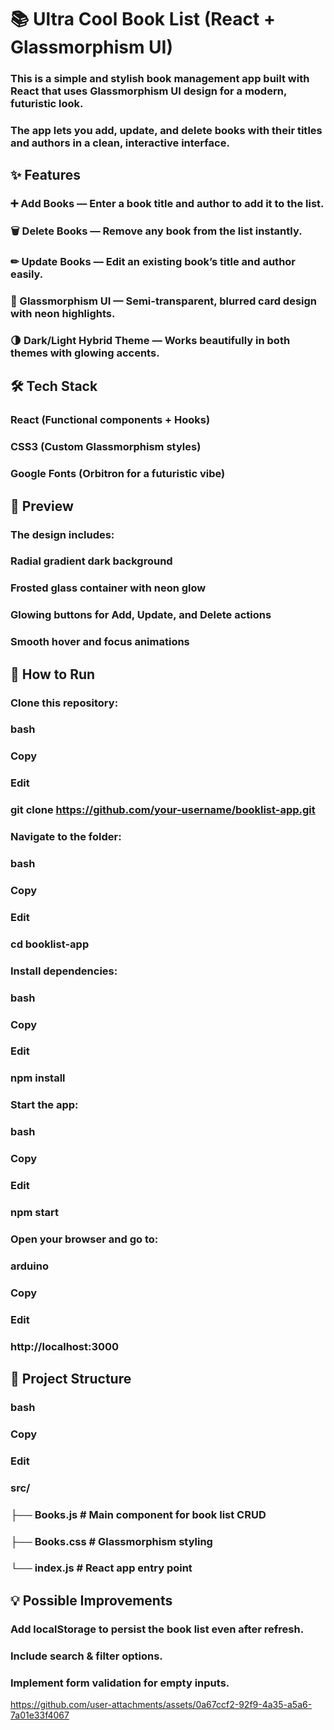 # 📚 Ultra Cool Book List (React + Glassmorphism UI)

### This is a simple and stylish book management app built with React that uses Glassmorphism UI design for a modern, futuristic look.
### The app lets you add, update, and delete books with their titles and authors in a clean, interactive interface.

## ✨ Features
### ➕ Add Books — Enter a book title and author to add it to the list.

### 🗑 Delete Books — Remove any book from the list instantly.

### ✏ Update Books — Edit an existing book’s title and author easily.

### 🎨 Glassmorphism UI — Semi-transparent, blurred card design with neon highlights.

### 🌗 Dark/Light Hybrid Theme — Works beautifully in both themes with glowing accents.

## 🛠 Tech Stack

### React (Functional components + Hooks)

### CSS3 (Custom Glassmorphism styles)

### Google Fonts (Orbitron for a futuristic vibe)

## 📸 Preview

### The design includes:

### Radial gradient dark background

### Frosted glass container with neon glow

### Glowing buttons for Add, Update, and Delete actions

### Smooth hover and focus animations

## 🚀 How to Run

### Clone this repository:

### bash
### Copy
### Edit
### git clone https://github.com/your-username/booklist-app.git
### Navigate to the folder:

### bash
### Copy
### Edit
### cd booklist-app
### Install dependencies:

### bash
### Copy
### Edit
 ### npm install
### Start the app:

### bash
### Copy
### Edit
### npm start
### Open your browser and go to:

### arduino
### Copy
### Edit
### http://localhost:3000

## 📂 Project Structure
### bash
### Copy
 ### Edit
### src/
### ├── Books.js       # Main component for book list CRUD
### ├── Books.css      # Glassmorphism styling
### └── index.js       # React app entry point

## 💡 Possible Improvements

### Add localStorage to persist the book list even after refresh.

### Include search & filter options.

### Implement form validation for empty inputs.


https://github.com/user-attachments/assets/0a67ccf2-92f9-4a35-a5a6-7a01e33f4067




